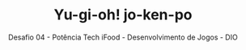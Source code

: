 <h1 align="center">Yu-gi-oh! jo-ken-po</h1>
<p align="center">Desafio 04 - Potência Tech iFood - Desenvolvimento de Jogos - DIO
</p>
